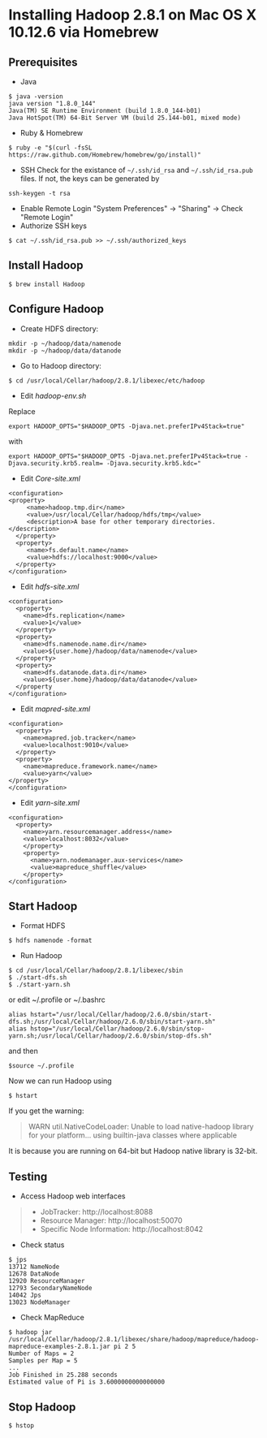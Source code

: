 # Installing Hadoop 2.8.1 on Mac OS X 10.12.6 via Homebrew
## Prerequisites
- Java
```
$ java -version
java version "1.8.0_144"
Java(TM) SE Runtime Environment (build 1.8.0_144-b01)
Java HotSpot(TM) 64-Bit Server VM (build 25.144-b01, mixed mode)
```
- Ruby & Homebrew
```
$ ruby -e "$(curl -fsSL https://raw.github.com/Homebrew/homebrew/go/install)"
```
- SSH
Check for the existance of `~/.ssh/id_rsa` and `~/.ssh/id_rsa.pub` files.
If not, the keys can be generated by
```
ssh-keygen -t rsa
```
 - Enable Remote Login
"System Preferences" -> "Sharing" -> Check "Remote Login"
 - Authorize SSH keys
```
$ cat ~/.ssh/id_rsa.pub >> ~/.ssh/authorized_keys
```

## Install Hadoop
```
$ brew install Hadoop
```

## Configure Hadoop
- Create HDFS directory:
```
mkdir -p ~/hadoop/data/namenode
mkdir -p ~/hadoop/data/datanode
```
- Go to Hadoop directory:
```
$ cd /usr/local/Cellar/hadoop/2.8.1/libexec/etc/hadoop
```
- Edit *hadoop-env.sh*

Replace
```
export HADOOP_OPTS="$HADOOP_OPTS -Djava.net.preferIPv4Stack=true"
```
with
```
export HADOOP_OPTS="$HADOOP_OPTS -Djava.net.preferIPv4Stack=true -Djava.security.krb5.realm= -Djava.security.krb5.kdc="
```
- Edit *Core-site.xml*
```
<configuration>  
<property>
     <name>hadoop.tmp.dir</name>
     <value>/usr/local/Cellar/hadoop/hdfs/tmp</value>
     <description>A base for other temporary directories.</description>
  </property>
  <property>
     <name>fs.default.name</name>                                     
     <value>hdfs://localhost:9000</value>                             
  </property>
</configuration>
```

- Edit *hdfs-site.xml*
```
<configuration>
  <property>
    <name>dfs.replication</name>
    <value>1</value>
  </property>
  <property>
    <name>dfs.namenode.name.dir</name>
    <value>${user.home}/hadoop/data/namenode</value>
  </property>
  <property>
    <name>dfs.datanode.data.dir</name>
    <value>${user.home}/hadoop/data/datanode</value>
  </property
</configuration>
```

- Edit *mapred-site.xml*
```
<configuration>
  <property>
    <name>mapred.job.tracker</name>
    <value>localhost:9010</value>
  </property>
  <property>
    <name>mapreduce.framework.name</name>
    <value>yarn</value>
</property>
</configuration>
```
- Edit *yarn-site.xml*
```
<configuration>
  <property>
    <name>yarn.resourcemanager.address</name>
    <value>localhost:8032</value>
    </property>
    <property>
      <name>yarn.nodemanager.aux-services</name>
      <value>mapreduce_shuffle</value>
    </property>
</configuration>
```

## Start Hadoop
- Format HDFS
```
$ hdfs namenode -format
```

- Run Hadoop
```
$ cd /usr/local/Cellar/hadoop/2.8.1/libexec/sbin
$ ./start-dfs.sh
$ ./start-yarn.sh
```
or edit ~/.profile or ~/.bashrc
```
alias hstart="/usr/local/Cellar/hadoop/2.6.0/sbin/start-dfs.sh;/usr/local/Cellar/hadoop/2.6.0/sbin/start-yarn.sh"
alias hstop="/usr/local/Cellar/hadoop/2.6.0/sbin/stop-yarn.sh;/usr/local/Cellar/hadoop/2.6.0/sbin/stop-dfs.sh"
```
and then
```
$source ~/.profile
```
Now we can run Hadoop using
```
$ hstart
```
If you get the warning:
> WARN util.NativeCodeLoader: Unable to load native-hadoop library for your platform... using builtin-java classes where applicable

It is because you are running on 64-bit but Hadoop native library is 32-bit.

## Testing
- Access Hadoop web interfaces
> - JobTracker: http://localhost:8088
> - Resource Manager: http://localhost:50070
> - Specific Node Information: http://localhost:8042

- Check status
```
$ jps
13712 NameNode
12678 DataNode
12920 ResourceManager
12793 SecondaryNameNode
14042 Jps
13023 NodeManager
```
- Check MapReduce
```
$ hadoop jar /usr/local/Cellar/hadoop/2.8.1/libexec/share/hadoop/mapreduce/hadoop-mapreduce-examples-2.8.1.jar pi 2 5
Number of Maps = 2
Samples per Map = 5
...
Job Finished in 25.288 seconds
Estimated value of Pi is 3.6000000000000000
```

## Stop Hadoop
```
$ hstop
```
